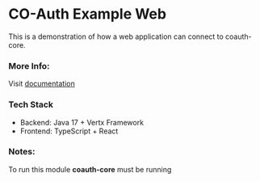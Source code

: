 # CO-Auth Example Web

This is a demonstration of how a web application can connect to coauth-core.

### More Info:

Visit [documentation](https://documentation.coauth.dev)

### Tech Stack

- Backend: Java 17 + Vertx Framework
- Frontend: TypeScript + React

### Notes:

To run this module **coauth-core** must be running
